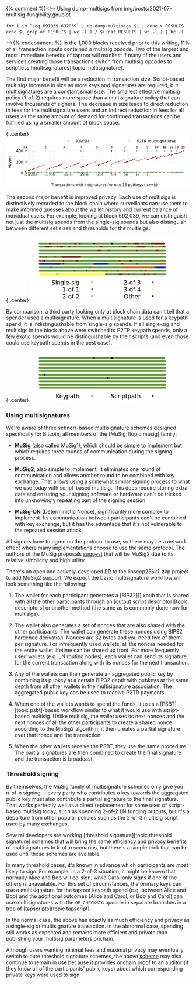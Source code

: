 {% comment %}<!--
  Using dump-multisigs from img/posts/2021-07-multisig-fungibility.gnuplot

    for i in `seq 691039 692039` ; do dump-multisigs $i ; done > RESULTS
    echo $( grep of RESULTS | wc -l ) / $( cat RESULTS | wc -l ) | bc -l
-->{% endcomment %}
In the 1,000 blocks received prior to this writing, 11% of all
transaction inputs contained a multisig opcode.  Two of the largest and
most immediate benefits of taproot will manifest if many of the users
and services creating those transactions switch from multisig opcodes to
scriptless [multisignatures][topic multisignature].

The first major benefit will be a reduction in transaction size.
Script-based multisigs increase in size as more keys and signatures are
required, but multisignatures are a constant small size.  The smallest
effective multisig policy (1-of-2) requires more space than a
multisignature policy that can involve thousands of signers.  The
decrease in size leads to direct reduction in fees for the
multisignature users and an indirect reduction in fees for all users as
the same amount of demand for confirmed transactions can be fulfilled
using a smaller amount of block space.

{:.center}
![Plot showing the savings for multisignatures compared to multisig](/img/posts/2021-07-multisignature-savings.png)

The second major benefit is improved privacy.  Each use of multisigs is
distinctively recorded to the block chain where surveillants
can use them to make informed guesses about the wallet history and
current balance of individual users.  For example, looking at block
692,039, we can distinguish not just the multisig spends from the
single-sig spends but also distinguish between different set sizes and
thresholds for the multisigs.

{:.center}
![Illustration of the lack of witness fungibility in current blocks](/img/posts/2021-07-multisig-unfungible.png)

By comparison, a third party looking only at block chain data can't tell
that a spender used a multisignature.  When a multisignature is used for
a keypath spend, it is indistinguishable from single-sig spends.  If all
single-sig and multisigs in the block above were switched to P2TR
keypath spends, only a few exotic spends would be distinguishable by
their scripts (and even those could use keypath spends in the best case).

{:.center}
![Illustration of how fungibile witnesses could be ideally](/img/posts/2021-07-multisignature-fungible.png)

### Using multisignatures

We're aware of three schnorr-based multisignature schemes designed
specifically for Bitcoin, all members of the [MuSig][topic musig]
family:

- **MuSig** (also called MuSig1), which should be simple to implement
  but which requires three rounds of communication during the signing
  process.

- **MuSig2**, also simple to implement.  It eliminates one round of
  communication and allows another round to be combined with key
  exchange.  That allows using a somewhat similar signing
  process to what we use today with script-based multisig.  This does
  require storing extra data and ensuring your signing software or
  hardware can't be tricked into unknowingly repeating part of the
  signing session.

- **MuSig-DN** (Deterministic Nonce), significantly more complex to
  implement.  Its communication between participants can't be combined
  with key exchange, but it has the advantage that it's not vulnerable to the repeated
  session attack.

All signers have to agree on the protocol to use, so there may
be a network effect where many implementations choose to use the same
protocol.  The authors of the MuSig proposals [suggest][nick ruffing
blog] that will be MuSig2 due to its relative simplicity and high
utility.  <!-- "[...] there is no reason to prefer MuSig1 over MuSig2
[...] we expect that most applications will choose MuSig2 over MuSig-DN
[...]" -->

There's an open and actively-developed [PR][-zkp 131] to the libsecp256k1-zkp
project to add MuSig2 support.  We expect the basic multisignature workflow will look
something like the following:

1. The wallet for each participant generates a [BIP32][] xpub that is shared
   with all the other participants through an [output script
   descriptor][topic descriptors] or another method
   (the same as is commonly done now for
   multisigs).

2. The wallet also generates a set of nonces that are also shared with
   the other participants.  The wallet can generate these nonces using
   BIP32 hardened derivation.  Nonces are 32 bytes and you need two of
   them per signature.  For infrequently used wallets, all the nonces
   needed for the entire wallet lifetime can be shared up front.  For
   more frequently used wallets (e.g. LN routing nodes), each wallet can
   send its signature for the current transaction along with its nonces
   for the next transaction.

3. Any of the wallets can then generate an aggregated public key by
   combining its pubkey at a certain BIP32 depth with pubkeys at the
   same depth from all other wallets in the multisignature association.
   The aggregated public key can be used to receive P2TR payments.

4. When one of the wallets wants to spend the funds, it uses a
   [PSBT][topic psbt]-based workflow similar to what it would use with
   script-based multisig.  Unlike multisig, the wallet uses its next
   nonces and the next nonces of all the other participants to create a
   shared nonce according to the MuSig2 algorithm; it then creates a
   partial signature over that nonce and the transaction.

5. When the other wallets receive the PSBT, they use the same procedure.
   The partial signatures are then combined to create the final
   signature and the transaction is broadcast.

### Threshold signing

By themselves, the MuSig family of multisignature schemes only give you
n-of-n signing---every party who contributes a key towards the
aggregated public key must also contribute a partial signature to the
final signature.  That works perfectly well as a direct replacement for
some uses of script-based multisig today, such as spending 2-of-2 LN
funding outputs, but it's a departure from other popular policies such
as the 2-of-3 multisig script used by many exchanges.

Several developers are working [threshold signature][topic threshold
signature] schemes that will bring the same efficiency and privacy
benefits of multisignatures to k-of-n scenarios, but there's a simple
trick that can be used until those schemes are available.

In many threshold cases, it's known in advance which participants are
most likely to sign.  For example, in a 2-of-3 situation, it might be
known that normally Alice and Bob will co-sign, while Carol only signs
if one of the others is unavailable.  For this set of circumstances, the
primary keys can use a multisignature for the taproot keypath spend (e.g.
between Alice and Bob) and the additional outcomes (Alice and Carol, or
Bob and Carol) can use multisignatures with the `OP_CHECKSIG` opcode in
separate branches in a tree of [tapscripts][topic tapscript].

In the normal case, the above has exactly as much efficiency and privacy
as a single-sig or multisignature transaction.  In the abnormal case,
spending still works as expected and remains more efficient and private
than publishing your multisig parameters onchain.

Although users wanting minimal fees and maximal privacy may eventually
switch to pure threshold signature schemes, the above [scheme][erhardt post] may also
continue to remain in use because it provides onchain proof to an
auditor (if they know all of the participants' public keys) about which
corresponding private keys were used to sign.

[nick ruffing blog]: https://medium.com/blockstream/musig2-simple-two-round-schnorr-multisignatures-bf9582e99295
[-zkp 131]: https://github.com/ElementsProject/secp256k1-zkp/pull/131
[erhardt post]: https://murchandamus.medium.com/2-of-3-multisig-inputs-using-pay-to-taproot-d5faf2312ba3
